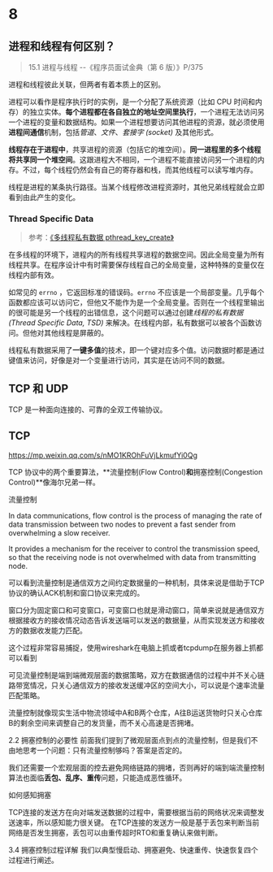 # 8

## 进程和线程有何区别？

> 15.1 进程与线程 --《程序员面试金典（第 6 版）》P/375

进程和线程彼此关联，但两者有着本质上的区别。

进程可以看作是程序执行时的实例，是一个分配了系统资源（比如 CPU 时间和内存）的独立实体。**每个进程都在各自独立的地址空间里执行**，一个进程无法访问另一个进程的变量和数据结构。如果一个进程想要访问其他进程的资源，就必须使用**进程间通信**机制，包括*管道*、*文件*、*套接字 (socket)* 及其他形式。

**线程存在于进程中**，共享进程的资源（包括它的堆空间）。**同一进程里的多个线程将共享同一个堆空间**。这跟进程大不相同，一个进程不能直接访问另一个进程的内存。不过，每个线程仍然会有自己的寄存器和栈，而其他线程可以读写堆内存。

线程是进程的某条执行路径。当某个线程修改进程资源时，其他兄弟线程就会立即看到由此产生的变化。

### Thread Specific Data

> 参考：[《多线程私有数据 pthread_key_create》](https://www.cnblogs.com/zhangxuan/p/6515264.html)

在多线程的环境下，进程内的所有线程共享进程的数据空间。因此全局变量为所有线程共享。在程序设计中有时需要保存线程自己的全局变量，这种特殊的变量仅在线程内部有效。

如常见的 `errno` ，它返回标准的错误码。`errno` 不应该是一个局部变量。几乎每个函数都应该可以访问它，但他又不能作为是一个全局变量。否则在一个线程里输出的很可能是另一个线程的出错信息，这个问题可以通过创建*线程的私有数据 (Thread Specific Data, TSD)* 来解决。在线程内部，私有数据可以被各个函数访问。但他对其他线程是屏蔽的。

线程私有数据采用了**一键多值**的技术，即一个键对应多个值。访问数据时都是通过键值来访问，好像是对一个变量进行访问，其实是在访问不同的数据。

## TCP 和 UDP

TCP 是一种面向连接的、可靠的全双工传输协议。

## TCP

https://mp.weixin.qq.com/s/nMO1KROhFuVjLkmufYi0Qg

TCP 协议中的两个重要算法，**流量控制(Flow Control)**和**拥塞控制(Congestion Control)**像海尔兄弟一样。

流量控制

In data communications, flow control is the process of managing the rate of data transmission between two nodes to prevent a fast sender from overwhelming a slow receiver.

It provides a mechanism for the receiver to control the transmission speed, so that the receiving node is not overwhelmed with data from transmitting node.

可以看到流量控制是通信双方之间约定数据量的一种机制，具体来说是借助于TCP协议的确认ACK机制和窗口协议来完成的。



窗口分为固定窗口和可变窗口，可变窗口也就是滑动窗口，简单来说就是通信双方根据接收方的接收情况动态告诉发送端可以发送的数据量，从而实现发送方和接收方的数据收发能力匹配。



这个过程非常容易捕捉，使用wireshark在电脑上抓或者tcpdump在服务器上抓都可以看到

可见流量控制是端到端微观层面的数据策略，双方在数据通信的过程中并不关心链路带宽情况，只关心通信双方的接收发送缓冲区的空间大小，可以说是个速率流量匹配策略。



流量控制就像现实生活中物流领域中A和B两个仓库，A往B运送货物时只关心仓库B的剩余空间来调整自己的发货量，而不关心高速是否拥堵。

2.2 拥塞控制的必要性
前面我们提到了微观层面点到点的流量控制，但是我们不由地思考一个问题：只有流量控制够吗？答案是否定的。



我们还需要一个宏观层面的控去避免网络链路的拥堵，否则再好的端到端流量控制算法也面临**丢包、乱序、重传**问题，只能造成恶性循环。

如何感知拥塞

TCP连接的发送方在向对端发送数据的过程中，需要根据当前的网络状况来调整发送速率，所以感知能力很关键。
在TCP连接的发送方一般是基于丢包来判断当前网络是否发生拥塞，丢包可以由重传超时RTO和重复确认来做判断。

3.4 拥塞控制过程详解
我们以典型慢启动、拥塞避免、快速重传、快速恢复四个过程进行阐述。


